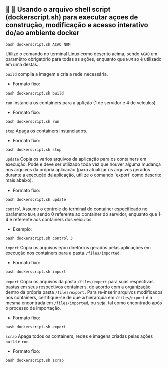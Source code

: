 ## 🐧 🐢 Usando o arquivo shell script (dockerscript.sh) para executar açoes de construção, modificação e acesso interativo do/ao ambiente docker
```console
bash dockerscript.sh ACAO NUM
```
Utilize o comando no terminal Linux como descrito acima, sendo `ACAO` um paramêtro obrigatório para todas as ações, enquanto que `NUM` so é utilizado em uma destas.

`build` compila a imagem e cria a rede necessária.

- Formato fixo:
```console
bash dockerscript.sh build
```

`run` Instancia os containers para a aplição (1 de servidor e 4 de veículos).

- Formato fixo:
```console
bash dockerscript.sh run
```

`stop` Apaga os containers instanciados.

- Formato fixo:
```console
bash dockerscript.sh stop
```

`update` Copia os varios arquivos da aplicação para os containers em execução. Pode e deve ser utilizado toda vez que houver alguma mudança nos arquivos da própria aplicacão (para atualizar os arquivos gerados durante a execução da aplicação, utilize o comando ´export´ como descrito mais abaixo).

- Formato fixo:
```console
bash dockerscript.sh update
```

`control` Assume o controle do terminal do container especificado no parâmetro `NUM`, sendo 0 referente ao container do servidor, enquanto que 1-4 é referente aos containers dos veículos.

- Exemplo:
```console
bash dockerscript.sh control 3
```

`import` Copia os arquivos e/ou diretórios gerados pelas aplicações em execução nos containers para a pasta `/files/imported`.

- Formato fixo:
```console
bash dockerscript.sh import
```

`export` Copia os arquivos da pasta `/files/export` para suas respectivas pastas em seus respectivos containers, de acordo com a organização dentro da própria pasta `/files/export`.
Para re-inserir arquivos modificados nos containers, certifique-se de que a hierarquia em `/files/export` é a mesma encontrada em `/files/imported`, ou seja, tal como encontrado após o processo de importação.

- Formato fixo:
```console
bash dockerscript.sh export
```


`scrap` Apaga todos os containers, redes e imagens criadas pelas ações `build` e `run`.

- Formato fixo:
```console
bash dockerscript.sh scrap
```
